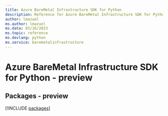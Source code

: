 ```yaml
---
title: Azure BareMetal Infrastructure SDK for Python
description: Reference for Azure BareMetal Infrastructure SDK for Python
author: lmazuel
ms.author: lmazuel
ms.data: 03/16/2023
ms.topic: reference
ms.devlang: python
ms.service: baremetalinfrastructure
---
```

# Azure BareMetal Infrastructure SDK for Python - preview
## Packages - preview
[!INCLUDE [packages](baremetal-infrastructure-index.md)]